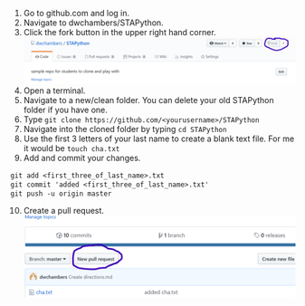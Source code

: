 1.	Go to github.com and log in.
2.	Navigate to dwchambers/STAPython.
3.	Click the fork button in the upper right hand corner. 
![Alt](/fork1.png "fork1")
4.	Open a terminal.
5.	Navigate to a new/clean folder. You can delete your old STAPython folder if you have one.
6.	Type 
`git clone https://github.com/<yourusername>/STAPython`
7.	Navigate into the cloned folder by typing
`cd STAPython`
8.	Use the first 3 letters of your last name to create a blank text file. For me it would be `touch cha.txt`
9.  Add and commit your changes.
```
git add <first_three_of_last_name>.txt
git commit 'added <first_three_of_last_name>.txt'
git push -u origin master
```
10. Create a pull request.
![Alt](/fork2.png "fork2")
